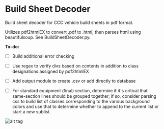 # Build Sheet Decoder
Build sheet decoder for CCC vehicle build sheets in pdf format.

Utilizes pdf2htmlEX to convert .pdf to .html, then parses html using beautifulsoup. See BuildSheetDecoder.py.

**To-do:**
- [ ] Build additional error checking
- [ ] Use regex to verify divs based on contents in addition to class designations assigned by pdf2htmlEX
- [ ] Add output module to create .csv or add directly to database
- [ ] For standard equipment (final) section, determine if it's critical that same-section lines should be grouped together; if so, consider parsing css to build list of classes corresponding to the various background colors and use that to determine whether to append to the current list or start a new sublist.


![alt tag](https://cloud.githubusercontent.com/assets/23618756/22530352/215a44d4-e8a9-11e6-8e8a-dee3e55904d4.gif)
